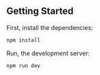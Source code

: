 
## Getting Started

First, install the dependencies:

```bash
npm install 
```
Run, the development server:


```bash
npm run dev 
```

